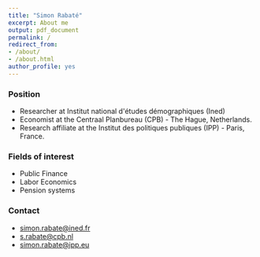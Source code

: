 ```yaml
---
title: "Simon Rabaté"
excerpt: About me
output: pdf_document
permalink: /
redirect_from:
- /about/
- /about.html
author_profile: yes
---
```


### Position
- Researcher at Institut national d'études démographiques (Ined)
- Economist at the Centraal Planbureau  (CPB) - The Hague, Netherlands. 
- Research affiliate at the Institut des politiques publiques (IPP) - Paris, France. 


### Fields of interest  

- Public Finance
- Labor Economics
- Pension systems


### Contact 
- simon.rabate@ined.fr
- s.rabate@cpb.nl
- simon.rabate@ipp.eu



